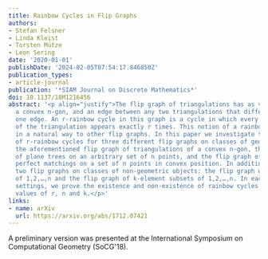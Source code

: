 ```yaml
---
title: Rainbow Cycles in Flip Graphs
authors:
- Stefan Felsner
- Linda Kleist
- Torsten Mütze
- Leon Sering
date: '2020-01-01'
publishDate: '2024-02-05T07:54:17.846850Z'
publication_types:
- article-journal
publication: '*SIAM Journal on Discrete Mathematics*'
doi: 10.1137/18M1216456
abstract: '<p align="justify">The flip graph of triangulations has as vertices all triangulations of
  a convex n-gon, and an edge between any two triangulations that differ in exactly
  one edge. An r-rainbow cycle in this graph is a cycle in which every inner edge
  of the triangulation appears exactly r times. This notion of a rainbow cycle extends
  in a natural way to other flip graphs. In this paper we investigate the existence
  of r-rainbow cycles for three different flip graphs on classes of geometric objects:
  the aforementioned flip graph of triangulations of a convex n-gon, the flip graph
  of plane trees on an arbitrary set of n points, and the flip graph of non-crossing
  perfect matchings on a set of n points in convex position. In addition, we consider
  two flip graphs on classes of non-geometric objects: the flip graph of permutations
  of 1,2,…,n and the flip graph of k-element subsets of 1,2,…,n. In each of the five
  settings, we prove the existence and non-existence of rainbow cycles for different
  values of r, n and k.</p>'
links:
- name: arXiv
  url: https://arxiv.org/abs/1712.07421
---
```

 A preliminary version was presented at the International Symposium on Computational Geometry (SoCG'18).
